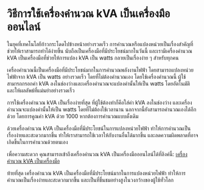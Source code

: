 วิธีการใช้เครื่องคำนวณ kVA เป็นเครื่องมือออนไลน์
================================================

ในยุคที่เทคโนโลยีก้าวกระโดดไปข้างหน้าอย่างรวดเร็ว การคำนวณหรือแปลงหน่วยเป็นเรื่องสำคัญที่ช่วยให้เราสามารถทำได้ง่ายขึ้น นับถือเป็นเครื่องมือที่มีประโยชน์มากในวันนี้ และเรามีเครื่องคำนวณ kVA เป็นเครื่องมือที่ช่วยให้การแปลง kVA เป็น watts กลายเป็นเรื่องง่าย ๆ สำหรับทุกคน

เครื่องคำนวณนี้เป็นเครื่องมือที่มีประโยชน์มากในการคำนวณพลังงานไฟฟ้า โดยสามารถแปลงหน่วยไฟฟ้าจาก kVA เป็น watts อย่างรวดเร็ว โดยที่ไม่ต้องคำนวณเอง โดยใช้เครื่องคำนวณนี้ ผู้ใช้สามารถกรอกค่า kVA ลงในช่องว่างและเครื่องคำนวณจะแปลงค่านั้นให้เป็น watts โดยอัตโนมัติ และให้ผลลัพธ์ที่แม่นยำอย่างรวดเร็ว

การใช้เครื่องคำนวณ kVA เป็นเรื่องง่ายที่สุด ที่ผู้ใช้ต้องทำก็คือใส่ค่า kVA ลงในช่องว่าง และเครื่องคำนวณจะแปลงค่านั้นให้เป็น watts โดยที่ไม่ต้องใช้เวลานาน นอกจากนี้ยังสามารถคำนวณเองได้อีกด้วย โดยการคูณค่า kVA ด้วย 1000 หากต้องการคำนวณแบบดั้งเดิม

ด้วยเครื่องคำนวณ kVA เป็นเครื่องมือที่มีประโยชน์ในการแปลงหน่วยไฟฟ้า ทำให้การคำนวณเป็นเรื่องง่ายและสะดวกมากขึ้น ทำให้เราสามารถใช้เวลาให้กับงานอื่นได้มากขึ้น และลดความผิดพลาดที่อาจเกิดขึ้นในการคำนวณด้วยตนเอง

เพื่อความสะดวก คุณสามารถเข้าถึงเครื่องคำนวณ kVA เป็นเครื่องมือออนไลน์ได้ที่ลิงค์นี้: [เครื่องคำนวณ kVA เป็นเครื่องมือ](https://www.onlinecalculatorsfree.com/th/tools/kva-to-watt-calculator.html)

ท้ายที่สุด เครื่องคำนวณ kVA เป็นเครื่องมือที่มีประโยชน์มากในการแปลงหน่วยไฟฟ้า ทำให้การคำนวณเป็นเรื่องง่ายและสะดวกมากขึ้น และเป็นที่ชื่นชมอย่างสูงในวงกว้างของผู้ใช้ทั่วโลก